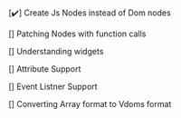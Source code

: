 [:heavy_check_mark:] Create Js Nodes instead of Dom nodes

[] Patching Nodes with function calls

[] Understanding widgets

[] Attribute Support

[] Event Listner Support

[] Converting Array format to Vdoms format 
